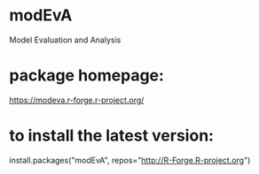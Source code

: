 # modEvA
Model Evaluation and Analysis

# package homepage:
https://modeva.r-forge.r-project.org/

# to install the latest version:
install.packages("modEvA", repos="http://R-Forge.R-project.org")
